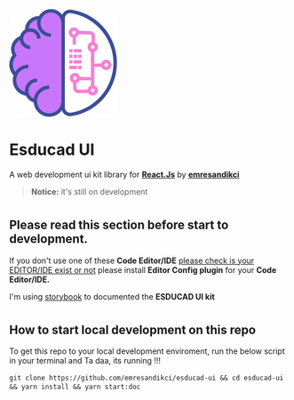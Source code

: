 <img title="" src=".github/images/logo.svg" alt="Untitled/logo.png" data-align="center">

# Esducad UI

A web development ui kit library for **[React.Js](https://reactjs.org)** by **[emresandikci](http://emresandikci.com/)**

> **Notice:** it's still on development

#

## Please read this section before start to development.

If you don't use one of these **Code Editor/IDE** [please check is your EDITOR/IDE exist or not](https://editorconfig.org/#download) please install **Editor Config plugin** for your **Code Editor/IDE.**

I'm using [storybook](https://storybook.js.org/) to documented the **ESDUCAD UI kit**

#

## How to start local development on this repo

To get this repo to your local development enviroment, run the below script in your terminal and Ta daa, its running !!!

    git clone https://github.com/emresandikci/esducad-ui && cd esducad-ui && yarn install && yarn start:doc
